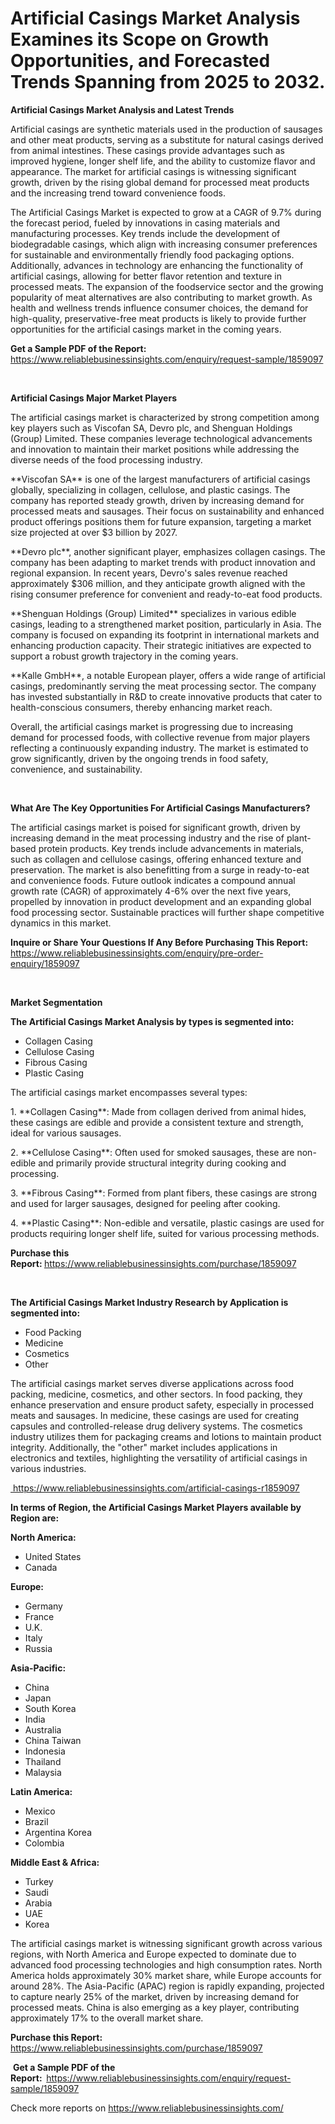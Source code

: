 <p><h1>Artificial Casings Market Analysis Examines its Scope on Growth Opportunities, and Forecasted Trends Spanning from 2025 to 2032.</h1></p><p><strong>Artificial Casings Market Analysis and Latest Trends</strong></p>
<p><p>Artificial casings are synthetic materials used in the production of sausages and other meat products, serving as a substitute for natural casings derived from animal intestines. These casings provide advantages such as improved hygiene, longer shelf life, and the ability to customize flavor and appearance. The market for artificial casings is witnessing significant growth, driven by the rising global demand for processed meat products and the increasing trend toward convenience foods.</p><p>The Artificial Casings Market is expected to grow at a CAGR of 9.7% during the forecast period, fueled by innovations in casing materials and manufacturing processes. Key trends include the development of biodegradable casings, which align with increasing consumer preferences for sustainable and environmentally friendly food packaging options. Additionally, advances in technology are enhancing the functionality of artificial casings, allowing for better flavor retention and texture in processed meats. The expansion of the foodservice sector and the growing popularity of meat alternatives are also contributing to market growth. As health and wellness trends influence consumer choices, the demand for high-quality, preservative-free meat products is likely to provide further opportunities for the artificial casings market in the coming years.</p></p>
<p><strong>Get a Sample PDF of the Report:&nbsp;</strong> <a href="https://www.reliablebusinessinsights.com/enquiry/request-sample/1859097?utm_campaign=2099&utm_medium=2&utm_source=Github&utm_content=ia&utm_term=14022025&utm_id=artificial-casings">https://www.reliablebusinessinsights.com/enquiry/request-sample/1859097</a></p>
<p>&nbsp;</p>
<p><strong>Artificial Casings Major Market Players</strong></p>
<p><p>The artificial casings market is characterized by strong competition among key players such as Viscofan SA, Devro plc, and Shenguan Holdings (Group) Limited. These companies leverage technological advancements and innovation to maintain their market positions while addressing the diverse needs of the food processing industry.</p><p>**Viscofan SA** is one of the largest manufacturers of artificial casings globally, specializing in collagen, cellulose, and plastic casings. The company has reported steady growth, driven by increasing demand for processed meats and sausages. Their focus on sustainability and enhanced product offerings positions them for future expansion, targeting a market size projected at over $3 billion by 2027.</p><p>**Devro plc**, another significant player, emphasizes collagen casings. The company has been adapting to market trends with product innovation and regional expansion. In recent years, Devro's sales revenue reached approximately $306 million, and they anticipate growth aligned with the rising consumer preference for convenient and ready-to-eat food products.</p><p>**Shenguan Holdings (Group) Limited** specializes in various edible casings, leading to a strengthened market position, particularly in Asia. The company is focused on expanding its footprint in international markets and enhancing production capacity. Their strategic initiatives are expected to support a robust growth trajectory in the coming years.</p><p>**Kalle GmbH**, a notable European player, offers a wide range of artificial casings, predominantly serving the meat processing sector. The company has invested substantially in R&D to create innovative products that cater to health-conscious consumers, thereby enhancing market reach.</p><p>Overall, the artificial casings market is progressing due to increasing demand for processed foods, with collective revenue from major players reflecting a continuously expanding industry. The market is estimated to grow significantly, driven by the ongoing trends in food safety, convenience, and sustainability.</p></p>
<p>&nbsp;</p>
<p><strong>What Are The Key Opportunities For Artificial Casings Manufacturers?</strong></p>
<p><p>The artificial casings market is poised for significant growth, driven by increasing demand in the meat processing industry and the rise of plant-based protein products. Key trends include advancements in materials, such as collagen and cellulose casings, offering enhanced texture and preservation. The market is also benefitting from a surge in ready-to-eat and convenience foods. Future outlook indicates a compound annual growth rate (CAGR) of approximately 4-6% over the next five years, propelled by innovation in product development and an expanding global food processing sector. Sustainable practices will further shape competitive dynamics in this market.</p></p>
<p><strong>Inquire or Share Your Questions If Any Before Purchasing This Report:</strong> <a href="https://www.reliablebusinessinsights.com/enquiry/pre-order-enquiry/1859097?utm_campaign=2099&utm_medium=2&utm_source=Github&utm_content=ia&utm_term=14022025&utm_id=artificial-casings">https://www.reliablebusinessinsights.com/enquiry/pre-order-enquiry/1859097</a></p>
<p>&nbsp;</p>
<p><strong>Market Segmentation</strong></p>
<p><strong>The Artificial Casings Market Analysis by types is segmented into:</strong></p>
<p><ul><li>Collagen Casing</li><li>Cellulose Casing</li><li>Fibrous Casing</li><li>Plastic Casing</li></ul></p>
<p><p>The artificial casings market encompasses several types: </p><p>1. **Collagen Casing**: Made from collagen derived from animal hides, these casings are edible and provide a consistent texture and strength, ideal for various sausages. </p><p>2. **Cellulose Casing**: Often used for smoked sausages, these are non-edible and primarily provide structural integrity during cooking and processing. </p><p>3. **Fibrous Casing**: Formed from plant fibers, these casings are strong and used for larger sausages, designed for peeling after cooking. </p><p>4. **Plastic Casing**: Non-edible and versatile, plastic casings are used for products requiring longer shelf life, suited for various processing methods.</p></p>
<p><strong>Purchase this Report:&nbsp;</strong><a href="https://www.reliablebusinessinsights.com/purchase/1859097?utm_campaign=2099&utm_medium=2&utm_source=Github&utm_content=ia&utm_term=14022025&utm_id=artificial-casings">https://www.reliablebusinessinsights.com/purchase/1859097</a></p>
<p>&nbsp;</p>
<p><strong>The Artificial Casings Market Industry Research by Application is segmented into:</strong></p>
<p><ul><li>Food Packing</li><li>Medicine</li><li>Cosmetics</li><li>Other</li></ul></p>
<p><p>The artificial casings market serves diverse applications across food packing, medicine, cosmetics, and other sectors. In food packing, they enhance preservation and ensure product safety, especially in processed meats and sausages. In medicine, these casings are used for creating capsules and controlled-release drug delivery systems. The cosmetics industry utilizes them for packaging creams and lotions to maintain product integrity. Additionally, the "other" market includes applications in electronics and textiles, highlighting the versatility of artificial casings in various industries.</p></p>
<p><a href="https://www.reliablebusinessinsights.com/artificial-casings-r1859097?utm_campaign=2099&utm_medium=2&utm_source=Github&utm_content=ia&utm_term=14022025&utm_id=artificial-casings">&nbsp;https://www.reliablebusinessinsights.com/artificial-casings-r1859097</a></p>
<p><strong>In terms of Region, the Artificial Casings Market Players available by Region are:</strong></p>
<p>
    <p> <strong> North America: </strong>
        <ul>
            <li>United States</li>
            <li>Canada</li>
        </ul>
        </p> 
    <p> <strong> Europe: </strong>
        <ul>
            <li>Germany</li>
            <li>France</li>
            <li>U.K.</li>
            <li>Italy</li>
            <li>Russia</li>
        </ul>
        </p> 
    <p> <strong> Asia-Pacific: </strong>
        <ul>
            <li>China</li>
            <li>Japan</li>
            <li>South Korea</li>
            <li>India</li>
            <li>Australia</li>
            <li>China Taiwan</li>
            <li>Indonesia</li>
            <li>Thailand</li>
            <li>Malaysia</li>
        </ul>
        </p> 
    <p> <strong> Latin America: </strong>
        <ul>
            <li>Mexico</li>
            <li>Brazil</li>
            <li>Argentina Korea</li>
            <li>Colombia</li>
        </ul>
        </p> 
    <p> <strong> Middle East & Africa: </strong>
        <ul>
            <li>Turkey</li>
            <li>Saudi</li>
            <li>Arabia</li>
            <li>UAE</li>
            <li>Korea</li>
        </ul>
    </p>
    </p>
<p><p>The artificial casings market is witnessing significant growth across various regions, with North America and Europe expected to dominate due to advanced food processing technologies and high consumption rates. North America holds approximately 30% market share, while Europe accounts for around 28%. The Asia-Pacific (APAC) region is rapidly expanding, projected to capture nearly 25% of the market, driven by increasing demand for processed meats. China is also emerging as a key player, contributing approximately 17% to the overall market share.</p></p>
<p><strong>Purchase this Report: </strong><a href="https://www.reliablebusinessinsights.com/purchase/1859097?utm_campaign=2099&utm_medium=2&utm_source=Github&utm_content=ia&utm_term=14022025&utm_id=artificial-casings">https://www.reliablebusinessinsights.com/purchase/1859097</a></p>
<p>&nbsp;<strong>Get a Sample PDF of the Report:&nbsp;&nbsp;</strong><a href="https://www.reliablebusinessinsights.com/enquiry/request-sample/1859097?utm_campaign=2099&utm_medium=2&utm_source=Github&utm_content=ia&utm_term=14022025&utm_id=artificial-casings">https://www.reliablebusinessinsights.com/enquiry/request-sample/1859097</a></p>
<p><strong></strong></p>
<p>Check more reports on <a href="https://www.reliablebusinessinsights.com/?utm_campaign=2099&utm_medium=2&utm_source=Github&utm_content=ia&utm_term=14022025&utm_id=artificial-casings">https://www.reliablebusinessinsights.com/</a></p>